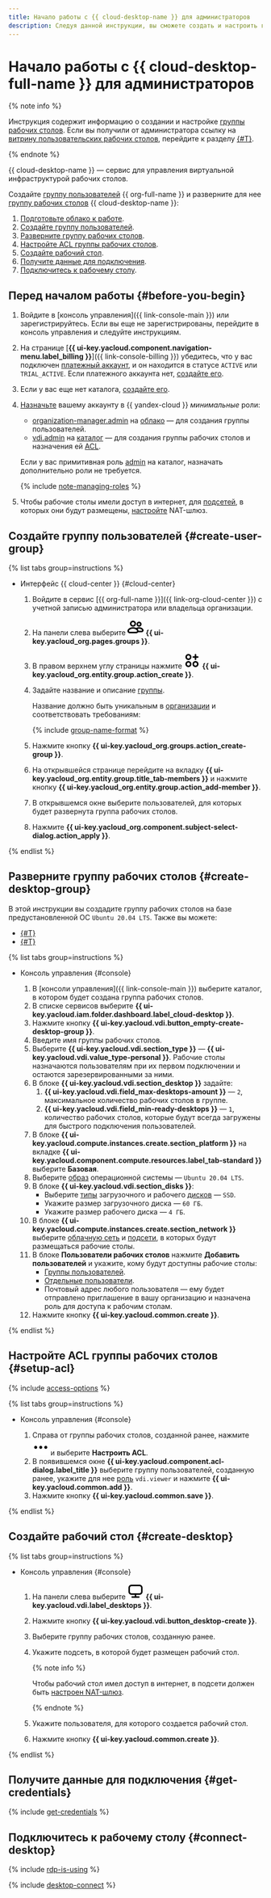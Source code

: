 ```yaml
---
title: Начало работы с {{ cloud-desktop-name }} для администраторов
description: Следуя данной инструкции, вы сможете создать и настроить группу рабочих столов.
---
```


# Начало работы с {{ cloud-desktop-full-name }} для администраторов

{% note info %}

Инструкция содержит информацию о создании и настройке [группы рабочих столов](concepts/desktops-and-groups.md). Если вы получили от администратора ссылку на [витрину пользовательских рабочих столов](concepts/showcase.md), перейдите к разделу [{#T}](quickstart-users.md).

{% endnote %}

{{ cloud-desktop-name }} — сервис для управления виртуальной инфраструктурой рабочих столов.

Создайте [группу пользователей](../organization/concepts/groups.md) {{ org-full-name }} и разверните для нее [группу рабочих столов](./concepts/desktops-and-groups.md) {{ cloud-desktop-name }}:

1. [Подготовьте облако к работе](#before-you-begin).
1. [Создайте группу пользователей](#create-user-group).
1. [Разверните группу рабочих столов](#create-desktop-group).
1. [Настройте ACL группы рабочих столов](#setup-acl).
1. [Создайте рабочий стол](#create-desktop).
1. [Получите данные для подключения](#get-credentials).
1. [Подключитесь к рабочему столу](#connect-desktop).

## Перед началом работы {#before-you-begin}

1. Войдите в [консоль управления]({{ link-console-main }}) или зарегистрируйтесь. Если вы еще не зарегистрированы, перейдите в консоль управления и следуйте инструкциям.
1. На странице [**{{ ui-key.yacloud.component.navigation-menu.label_billing }}**]({{ link-console-billing }}) убедитесь, что у вас подключен [платежный аккаунт](../billing/concepts/billing-account.md), и он находится в статусе `ACTIVE` или `TRIAL_ACTIVE`. Если платежного аккаунта нет, [создайте его](../billing/quickstart/index.md#create_billing_account).
1. Если у вас еще нет каталога, [создайте его](../resource-manager/operations/folder/create.md).
1. [Назначьте](../iam/operations/roles/grant.md) вашему аккаунту в {{ yandex-cloud }} _минимальные_ роли:
    * [organization-manager.admin](../organization/security/index.md#organization-manager-admin) на [облако](../resource-manager/concepts/resources-hierarchy.md#cloud) — для создания группы пользователей.
    * [vdi.admin](./security/index.md#vdi-admin) на [каталог](../resource-manager/concepts/resources-hierarchy.md#folder) — для создания группы рабочих столов и назначения ей [ACL](./concepts/acl.md).

    Если у вас примитивная роль [admin](../iam/roles-reference.md#admin) на каталог, назначать дополнительно роли не требуется.

    {% include [note-managing-roles](../_includes/mdb/note-managing-roles.md) %}

1. Чтобы рабочие столы имели доступ в интернет, для [подсетей](../vpc/concepts/network.md#subnet), в которых они будут размещены, [настройте](../vpc/operations/create-nat-gateway.md) NAT-шлюз.

## Создайте группу пользователей {#create-user-group}

{% list tabs group=instructions %}

- Интерфейс {{ cloud-center }} {#cloud-center}

  1. Войдите в сервис [{{ org-full-name }}]({{ link-org-cloud-center }}) с учетной записью администратора или владельца организации.

  1. На панели слева выберите ![groups](../_assets/console-icons/persons.svg) **{{ ui-key.yacloud_org.pages.groups }}**.

  1. В правом верхнем углу страницы нажмите ![Circles3Plus](../_assets/console-icons/circles-3-plus.svg) **{{ ui-key.yacloud_org.entity.group.action_create }}**.

  1. Задайте название и описание [группы](../organization/concepts/groups.md).

      Название должно быть уникальным в [организации](../overview/roles-and-resources.md) и соответствовать требованиям:

      {% include [group-name-format](../_includes/organization/group-name-format.md) %}

  1. Нажмите кнопку **{{ ui-key.yacloud_org.groups.action_create-group }}**.

  1. На открывшейся странице перейдите на вкладку **{{ ui-key.yacloud_org.entity.group.title_tab-members }}** и нажмите кнопку **{{ ui-key.yacloud_org.entity.group.action_add-member }}**.

  1. В открывшемся окне выберите пользователей, для которых будет развернута группа рабочих столов.

  1. Нажмите **{{ ui-key.yacloud_org.component.subject-select-dialog.action_apply }}**.

{% endlist %}

## Разверните группу рабочих столов {#create-desktop-group}

В этой инструкции вы создадите группу рабочих столов на базе предустановленной ОС `Ubuntu 20.04 LTS`. Также вы можете:

* [{#T}](operations/images/create-from-compute-linux.md)
* [{#T}](operations/images/create-from-windows.md)

{% list tabs group=instructions %}

- Консоль управления {#console}

  1. В [консоли управления]({{ link-console-main }}) выберите каталог, в котором будет создана группа рабочих столов.
  1. В списке сервисов выберите **{{ ui-key.yacloud.iam.folder.dashboard.label_cloud-desktop }}**.
  1. Нажмите кнопку **{{ ui-key.yacloud.vdi.button_empty-create-desktop-group }}**.
  1. Введите имя группы рабочих столов.
  1. Выберите **{{ ui-key.yacloud.vdi.section_type }}** — **{{ ui-key.yacloud.vdi.value_type-personal }}**. Рабочие столы назначаются пользователям при их первом подключении и остаются зарезервированными за ними.
  1. В блоке **{{ ui-key.yacloud.vdi.section_desktop }}** задайте:
     1. **{{ ui-key.yacloud.vdi.field_max-desktops-amount }}** — `2`, максимальное количество рабочих столов в группе.
     1. **{{ ui-key.yacloud.vdi.field_min-ready-desktops }}** — `1`, количество рабочих столов, которые будут всегда загружены для быстрого подключения пользователей.
  1. В блоке **{{ ui-key.yacloud.compute.instances.create.section_platform }}** на вкладке **{{ ui-key.yacloud.component.compute.resources.label_tab-standard }}** выберите **Базовая**.
  1. Выберите [образ](./concepts/images.md) операционной системы — `Ubuntu 20.04 LTS`.
  1. В блоке **{{ ui-key.yacloud.vdi.section_disks }}**:
      * Выберите [типы](../compute/concepts/disk.md#disks-types) загрузочного и рабочего [дисков](./concepts/disks.md) — `SSD`.
      * Укажите размер загрузочного диска — `60 ГБ`.
      * Укажите размер рабочего диска — `4 ГБ`.
  1. В блоке **{{ ui-key.yacloud.compute.instances.create.section_network }}** выберите [облачную сеть](../vpc/concepts/network.md#network) и [подсети](../vpc/concepts/network.md#subnet), в которых будут размещаться рабочие столы.
  1. В блоке **Пользователи рабочих столов** нажмите **Добавить пользователей** и укажите, кому будут доступны рабочие столы:
     * [Группы пользователей](../iam/concepts/access-control/public-group.md).
     * [Отдельные пользователи](../iam/concepts/users/accounts.md).
     * Почтовый адрес любого пользователя — ему будет отправлено приглашение в вашу организацию и назначена роль для доступа к рабочим столам.
  1. Нажмите кнопку **{{ ui-key.yacloud.common.create }}**.

{% endlist %}

## Настройте ACL группы рабочих столов {#setup-acl}

{% include [access-options](../_includes/cloud-desktop/access-options.md) %}

{% list tabs group=instructions %}

- Консоль управления {#console}

  1. Справа от группы рабочих столов, созданной ранее, нажмите ![image](../_assets/console-icons/ellipsis.svg) и выберите **Настроить ACL**.
  1. В появившемся окне **{{ ui-key.yacloud.component.acl-dialog.label_title }}** выберите группу пользователей, созданную ранее, укажите для нее [роль](./security/index.md#vdi-viewer) `vdi.viewer` и нажмите **{{ ui-key.yacloud.common.add }}**.
  1. Нажмите кнопку **{{ ui-key.yacloud.common.save }}**.

{% endlist %}

## Создайте рабочий стол {#create-desktop}

{% list tabs group=instructions %}

- Консоль управления {#console}

  1. На панели слева выберите ![image](../_assets/console-icons/display.svg) **{{ ui-key.yacloud.vdi.label_desktops }}**.
  1. Нажмите кнопку **{{ ui-key.yacloud.vdi.button_desktop-create }}**.
  1. Выберите группу рабочих столов, созданную ранее.
  1. Укажите подсеть, в которой будет размещен рабочий стол.

      {% note info %}

      Чтобы рабочий стол имел доступ в интернет, в подсети должен быть [настроен NAT-шлюз](../vpc/operations/create-nat-gateway.md).

      {% endnote %}

  1. Укажите пользователя, для которого создается рабочий стол.
  1. Нажмите кнопку **{{ ui-key.yacloud.common.create }}**.

{% endlist %}

## Получите данные для подключения {#get-credentials}

{% include [get-credentials](../_includes/cloud-desktop/get-credentials.md) %}

## Подключитесь к рабочему столу {#connect-desktop}

{% include [rdp-is-using](../_includes/cloud-desktop/rdp-is-using.md) %}

{% include [desktop-connect](../_includes/cloud-desktop/desktop-connect.md) %}
